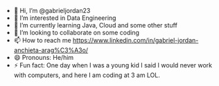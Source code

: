 - 👋 Hi, I’m @gabrieljordan23
- 👀 I’m interested in Data Engineering
- 🌱 I’m currently learning Java, Cloud and some other stuff
- 💞️ I’m looking to collaborate on some coding
- 📫 How to reach me https://www.linkedin.com/in/gabriel-jordan-anchieta-arag%C3%A3o/
- 😄 Pronouns: He/him
- ⚡ Fun fact: One day when I was a young kid I said I would never work with computers, and here I am coding at 3 am LOL.

<!---
gabrieljordan23/gabrieljordan23 is a ✨ special ✨ repository because its `README.md` (this file) appears on your GitHub profile.
You can click the Preview link to take a look at your changes.
--->
